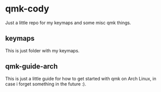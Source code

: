 # qmk-cody
Just a little repo for my keymaps and some misc qmk things.
## keymaps
This is just folder with my keymaps.
## qmk-guide-arch
This is just a little guide for how to get started with qmk on Arch Linux, in case i forget something in the future :).
